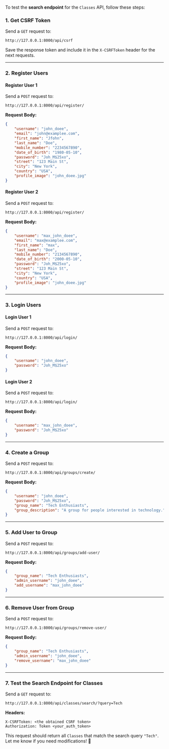 To test the **search endpoint** for the `Classes` API, follow these steps:

### **1. Get CSRF Token**
Send a `GET` request to:
```http
http://127.0.0.1:8000/api/csrf
```
Save the response token and include it in the `X-CSRFToken` header for the next requests.

---

### **2. Register Users**
#### **Register User 1**
Send a `POST` request to:
```http
http://127.0.0.1:8000/api/register/
```
**Request Body:**
```json
{
    "username": "john_doee",
    "email": "john@examplee.com",
    "first_name": "Jfohn",
    "last_name": "Doe",
    "mobile_number": "2234567890",
    "date_of_birth": "1980-05-10",
    "password": "Joh_M$25xo",
    "street": "123 Main St",
    "city": "New York",
    "country": "USA",
    "profile_image": "john_doee.jpg"
}
```

#### **Register User 2**
Send a `POST` request to:
```http
http://127.0.0.1:8000/api/register/
```
**Request Body:**
```json
{
    "username": "max_john_doee",
    "email": "max@examplee.com",
    "first_name": "max",
    "last_name": "Doe",
    "mobile_number": "2134567890",
    "date_of_birth": "2000-05-10",
    "password": "Joh_M$25xo",
    "street": "123 Main St",
    "city": "New York",
    "country": "USA",
    "profile_image": "john_doee.jpg"
}
```

---

### **3. Login Users**
#### **Login User 1**
Send a `POST` request to:
```http
http://127.0.0.1:8000/api/login/
```
**Request Body:**
```json
{
    "username": "john_doee",
    "password": "Joh_M$25xo"
}
```

#### **Login User 2**
Send a `POST` request to:
```http
http://127.0.0.1:8000/api/login/
```
**Request Body:**
```json
{
    "username": "max_john_doee",
    "password": "Joh_M$25xo"
}
```

---

### **4. Create a Group**
Send a `POST` request to:
```http
http://127.0.0.1:8000/api/groups/create/
```
**Request Body:**
```json
{
    "username": "john_doee",
    "password": "Joh_M$25xo",
    "group_name": "Tech Enthusiasts",
    "group_description": "A group for people interested in technology."
}
```

---

### **5. Add User to Group**
Send a `POST` request to:
```http
http://127.0.0.1:8000/api/groups/add-user/
```
**Request Body:**
```json
{
    "group_name": "Tech Enthusiasts",
    "admin_username": "john_doee",
    "add_username": "max_john_doee"
}
```

---

### **6. Remove User from Group**
Send a `POST` request to:
```http
http://127.0.0.1:8000/api/groups/remove-user/
```
**Request Body:**
```json
{
    "group_name": "Tech Enthusiasts",
    "admin_username": "john_doee",
    "remove_username": "max_john_doee"
}
```

---

### **7. Test the Search Endpoint for Classes**
Send a `GET` request to:
```http
http://127.0.0.1:8000/api/classes/search/?query=Tech
```
**Headers:**
```http
X-CSRFToken: <the obtained CSRF token>
Authorization: Token <your_auth_token>
```

This request should return all `Classes` that match the search query `"Tech"`. Let me know if you need modifications! 🚀